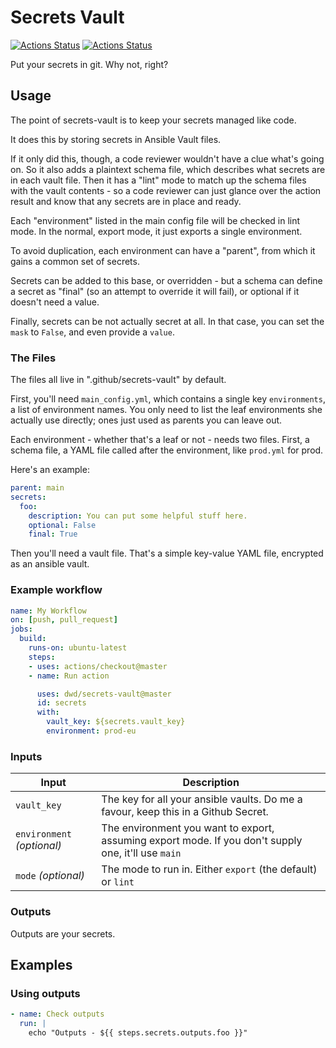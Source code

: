# Secrets Vault

[![Actions Status](https://github.com/dwd/secrets-vault/workflows/Lint/badge.svg)](https://github.com/dwd/secrets-vault/actions)
[![Actions Status](https://github.com/dwd/secrets-vault/workflows/Integration%20Test/badge.svg)](https://github.com/dwd/secrets-vault/actions)

Put your secrets in git. Why not, right?

## Usage

The point of secrets-vault is to keep your secrets managed like code.

It does this by storing secrets in Ansible Vault files.

If it only did this, though, a code reviewer wouldn't have a clue what's going on. So it also adds a
plaintext schema file, which describes what secrets are in each vault file. Then it has a "lint" mode
to match up the schema files with the vault contents - so a code reviewer can just glance over the
action result and know that any secrets are in place and ready.

Each "environment" listed in the main config file will be checked in lint mode. In the normal,
export mode, it just exports a single environment.

To avoid duplication, each environment can have a "parent", from which it gains a common
set of secrets.

Secrets can be added to this base, or overridden - but a schema can define a secret as "final" (so
an attempt to override it will fail), or optional if it doesn't need a value.

Finally, secrets can be not actually secret at all.  In that case, you can set the `mask` to `False`,
and even provide a `value`.

### The Files

The files all live in ".github/secrets-vault" by default.

First, you'll need `main_config.yml`, which contains a single key `environments`, a list of environment
names. You only need to list the leaf environments she actually use directly; ones just used as parents you
can leave out.

Each environment - whether that's a leaf or not - needs two files. First, a schema file, a YAML file called
after the environment, like `prod.yml` for prod.

Here's an example:

```yaml
parent: main
secrets:
  foo:
    description: You can put some helpful stuff here.
    optional: False
    final: True
```

Then you'll need a vault file. That's a simple key-value YAML file, encrypted as an ansible vault.

### Example workflow

```yaml
name: My Workflow
on: [push, pull_request]
jobs:
  build:
    runs-on: ubuntu-latest
    steps:
    - uses: actions/checkout@master
    - name: Run action

      uses: dwd/secrets-vault@master
      id: secrets
      with:
        vault_key: ${secrets.vault_key}
        environment: prod-eu
```

### Inputs

| Input                      | Description                                                                                         |
|----------------------------|-----------------------------------------------------------------------------------------------------|
| `vault_key`                | The key for all your ansible vaults. Do me a favour, keep this in a Github Secret.                  |
| `environment` _(optional)_ | The environment you want to export, assuming export mode. If you don't supply one, it'll use `main` |
| `mode` _(optional)_        | The mode to run in. Either `export` (the default) or `lint`                                          |


### Outputs

Outputs are your secrets.

## Examples

### Using outputs

```yaml
- name: Check outputs
  run: |
    echo "Outputs - ${{ steps.secrets.outputs.foo }}"
```
